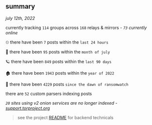 
## summary
_july 12th, 2022_

currently tracking `114` groups across `168` relays & mirrors - _`73` currently online_

⏲ there have been `7` posts within the `last 24 hours`

🦈 there have been `95` posts within the `month of july`

🪐 there have been `849` posts within the `last 90 days`

🏚 there have been `1943` posts within the `year of 2022`

🦕 there have been `4229` posts `since the dawn of ransomwatch`

there are `52` custom parsers indexing posts

_`20` sites using v2 onion services are no longer indexed - [support.torproject.org](https://support.torproject.org/onionservices/v2-deprecation/)_

> see the project [README](https://github.com/joshhighet/ransomwatch#ransomwatch--) for backend technicals
